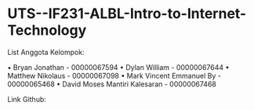 # UTS--IF231-ALBL-Intro-to-Internet-Technology

List Anggota Kelompok:

•	Bryan Jonathan - 00000067594
•	Dylan William - 00000067644
•	Matthew Nikolaus - 00000067098
•	Mark Vincent Emmanuel By - 00000065468
•	David Moses Mantiri Kalesaran - 00000067468

Link Github:

